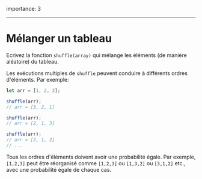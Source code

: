 importance: 3

---

# Mélanger un tableau

Ecrivez la fonction `shuffle(array)` qui mélange les éléments (de manière aléatoire) du tableau.

Les exécutions multiples de `shuffle` peuvent conduire à différents ordres d'éléments.
Par exemple:

```js
let arr = [1, 2, 3];

shuffle(arr);
// arr = [3, 2, 1]

shuffle(arr);
// arr = [2, 1, 3]

shuffle(arr);
// arr = [3, 1, 2]
// ...
```

Tous les ordres d'éléments doivent avoir une probabilité égale.
Par exemple, `[1,2,3]` peut être réorganisé comme `[1,2,3]` ou `[1,3,2]` ou `[3,1,2]` etc., avec une probabilité égale de chaque cas.
